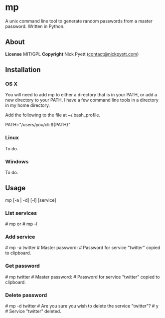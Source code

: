 # mp

A unix command line tool to generate random passwords from a master password. Written in Python.

## About

__License__ MIT/GPL
__Copyright__ Nick Pyett (contact@nickpyett.com)

## Installation

### OS X

You will need to add mp to either a directory that is in your PATH, or add a new directory to your PATH. I have a few command line tools in a directory in my home directory.

Add the following to the file at ~/.bash_profile.

PATH="/users/you/cli:${PATH}"

### Linux

To do.

### Windows

To do.

## Usage

mp [-a | -d] [-l] [service]

### List services

\# mp
or
\# mp -l

### Add service

\# mp -a twitter
\# Master password:
\# Password for service "twitter" copied to clipboard.

### Get password

\# mp twitter
\# Master password:
\# Password for service "twitter" copied to clipboard.

### Delete password

\# mp -d twitter
\# Are you sure you wish to delete the service "twitter"?
\# y
\# Service "twitter" deleted.